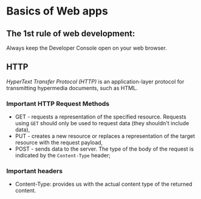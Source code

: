# Basics of Web apps

## The 1st rule of web development: 
Always keep the Developer Console open on your web browser.

## HTTP
*HyperText Transfer Protocol (HTTP)* is an application-layer protocol for transmitting hypermedia documents, such as HTML.

### Important HTTP Request Methods

* GET - requests a representation of the specified resource. Requests using `GET` should only be used to request data (they shouldn't include data),
* PUT - creates a new resource or replaces a representation of the target resource with the request payload,
* POST - sends data to the server. The type of the body of the request is indicated by the `Content-Type` header;

### Important headers

* Content-Type: provides us with the actual content type of the returned content.